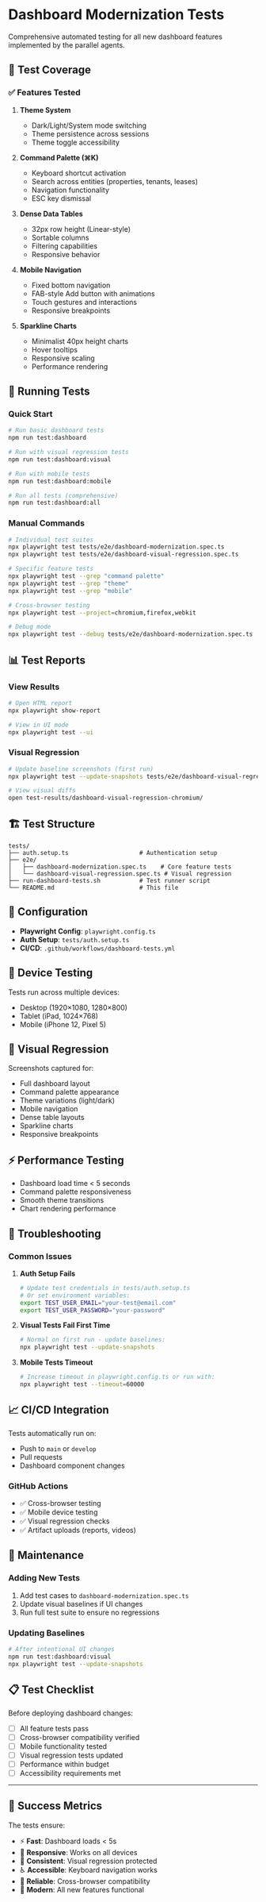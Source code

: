 # Dashboard Modernization Tests

Comprehensive automated testing for all new dashboard features implemented by the parallel agents.

## 🎯 Test Coverage

### ✅ Features Tested

1. **Theme System**
   - Dark/Light/System mode switching
   - Theme persistence across sessions
   - Theme toggle accessibility

2. **Command Palette (⌘K)**
   - Keyboard shortcut activation
   - Search across entities (properties, tenants, leases)
   - Navigation functionality
   - ESC key dismissal

3. **Dense Data Tables**
   - 32px row height (Linear-style)
   - Sortable columns
   - Filtering capabilities
   - Responsive behavior

4. **Mobile Navigation**
   - Fixed bottom navigation
   - FAB-style Add button with animations
   - Touch gestures and interactions
   - Responsive breakpoints

5. **Sparkline Charts**
   - Minimalist 40px height charts
   - Hover tooltips
   - Responsive scaling
   - Performance rendering

## 🚀 Running Tests

### Quick Start
```bash
# Run basic dashboard tests
npm run test:dashboard

# Run with visual regression tests
npm run test:dashboard:visual

# Run with mobile tests
npm run test:dashboard:mobile

# Run all tests (comprehensive)
npm run test:dashboard:all
```

### Manual Commands
```bash
# Individual test suites
npx playwright test tests/e2e/dashboard-modernization.spec.ts
npx playwright test tests/e2e/dashboard-visual-regression.spec.ts

# Specific feature tests
npx playwright test --grep "command palette"
npx playwright test --grep "theme"
npx playwright test --grep "mobile"

# Cross-browser testing
npx playwright test --project=chromium,firefox,webkit

# Debug mode
npx playwright test --debug tests/e2e/dashboard-modernization.spec.ts
```

## 📊 Test Reports

### View Results
```bash
# Open HTML report
npx playwright show-report

# View in UI mode
npx playwright test --ui
```

### Visual Regression
```bash
# Update baseline screenshots (first run)
npx playwright test --update-snapshots tests/e2e/dashboard-visual-regression.spec.ts

# View visual diffs
open test-results/dashboard-visual-regression-chromium/
```

## 🏗️ Test Structure

```
tests/
├── auth.setup.ts                    # Authentication setup
├── e2e/
│   ├── dashboard-modernization.spec.ts    # Core feature tests
│   └── dashboard-visual-regression.spec.ts # Visual regression
├── run-dashboard-tests.sh           # Test runner script
└── README.md                        # This file
```

## 🔧 Configuration

- **Playwright Config**: `playwright.config.ts`
- **Auth Setup**: `tests/auth.setup.ts`
- **CI/CD**: `.github/workflows/dashboard-tests.yml`

## 📱 Device Testing

Tests run across multiple devices:
- Desktop (1920×1080, 1280×800)
- Tablet (iPad, 1024×768)
- Mobile (iPhone 12, Pixel 5)

## 🎨 Visual Regression

Screenshots captured for:
- Full dashboard layout
- Command palette appearance
- Theme variations (light/dark)
- Mobile navigation
- Dense table layouts
- Sparkline charts
- Responsive breakpoints

## ⚡ Performance Testing

- Dashboard load time < 5 seconds
- Command palette responsiveness
- Smooth theme transitions
- Chart rendering performance

## 🚨 Troubleshooting

### Common Issues

1. **Auth Setup Fails**
   ```bash
   # Update test credentials in tests/auth.setup.ts
   # Or set environment variables:
   export TEST_USER_EMAIL="your-test@email.com"
   export TEST_USER_PASSWORD="your-password"
   ```

2. **Visual Tests Fail First Time**
   ```bash
   # Normal on first run - update baselines:
   npx playwright test --update-snapshots
   ```

3. **Mobile Tests Timeout**
   ```bash
   # Increase timeout in playwright.config.ts or run with:
   npx playwright test --timeout=60000
   ```

## 📈 CI/CD Integration

Tests automatically run on:
- Push to `main` or `develop`
- Pull requests
- Dashboard component changes

### GitHub Actions
- ✅ Cross-browser testing
- ✅ Mobile device testing
- ✅ Visual regression checks
- ✅ Artifact uploads (reports, videos)

## 🔄 Maintenance

### Adding New Tests
1. Add test cases to `dashboard-modernization.spec.ts`
2. Update visual baselines if UI changes
3. Run full test suite to ensure no regressions

### Updating Baselines
```bash
# After intentional UI changes
npm run test:dashboard:visual
npx playwright test --update-snapshots
```

## 📋 Test Checklist

Before deploying dashboard changes:

- [ ] All feature tests pass
- [ ] Cross-browser compatibility verified
- [ ] Mobile functionality tested
- [ ] Visual regression tests updated
- [ ] Performance within budget
- [ ] Accessibility requirements met

---

## 🎉 Success Metrics

The tests ensure:
- ⚡ **Fast**: Dashboard loads < 5s
- 📱 **Responsive**: Works on all devices
- 🎨 **Consistent**: Visual regression protected
- ♿ **Accessible**: Keyboard navigation works
- 🔄 **Reliable**: Cross-browser compatibility
- 🚀 **Modern**: All new features functional